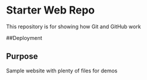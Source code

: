 # Starter Web Repo

This repository is for showing how Git and GitHub work

##Deployment 

## Purpose

Sample website with plenty of files for demos
